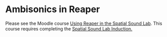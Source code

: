 # Ambisonics in Reaper

Please see the Moodle course [Using Reaper in the Spatial Sound Lab](https://moodle.rca.ac.uk/mod/scorm/view.php?id=33803). This course requires completing the [Spatial Sound Lab Induction.](https://moodle.rca.ac.uk/mod/scorm/view.php?id=33845)


